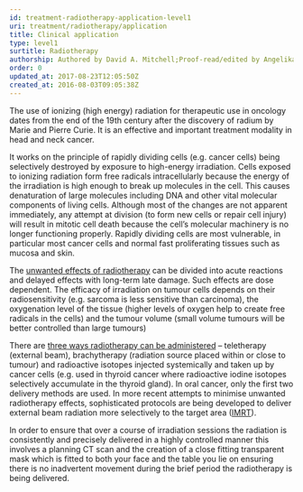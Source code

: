 ```yaml
---
id: treatment-radiotherapy-application-level1
uri: treatment/radiotherapy/application
title: Clinical application
type: level1
surtitle: Radiotherapy
authorship: Authored by David A. Mitchell;Proof-read/edited by Angelika Sebald
order: 0
updated_at: 2017-08-23T12:05:50Z
created_at: 2016-08-03T09:05:38Z
---
```


<p>The use of ionizing (high energy) radiation for therapeutic use
    in oncology dates from the end of the 19th century after
    the discovery of radium by Marie and Pierre Curie. It is
    an effective and important treatment modality in head and
    neck cancer.</p>
<p>It works on the principle of rapidly dividing cells (e.g. cancer
    cells) being selectively destroyed by exposure to high-energy
    irradiation. Cells exposed to ionizing radiation form free
    radicals intracellularly because the energy of the irradiation
    is high enough to break up molecules in the cell. This causes
    denaturation of large molecules including DNA and other vital
    molecular components of living cells. Although most of the
    changes are not apparent immediately, any attempt at division
    (to form new cells or repair cell injury) will result in
    mitotic cell death because the cell’s molecular machinery
    is no longer functioning properly. Rapidly dividing cells
    are most vulnerable, in particular most cancer cells and
    normal fast proliferating tissues such as mucosa and skin.</p>
<p>The <a href="/treatment/radiotherapy/application/more-info">unwanted effects of radiotherapy</a>    can be divided into acute reactions and delayed effects with
    long-term late damage. Such effects are dose dependent. The
    efficacy of irradiation on tumour cells depends on their
    radiosensitivity (e.g. sarcoma is less sensitive than carcinoma),
    the oxygenation level of the tissue (higher levels of oxygen
    help to create free radicals in the cells) and the tumour
    volume (small volume tumours will be better controlled than
    large tumours)</p>
<p>There are <a href="/treatment/radiotherapy/application/more-info">three ways radiotherapy can be administered</a>    – teletherapy (external beam), brachytherapy (radiation source
    placed within or close to tumour) and radioactive isotopes
    injected systemically and taken up by cancer cells (e.g.
    used in thyroid cancer where radioactive iodine isotopes
    selectively accumulate in the thyroid gland). In oral cancer,
    only the first two delivery methods are used. In more recent
    attempts to minimise unwanted radiotherapy effects, sophisticated
    protocols are being developed to deliver external beam radiation
    more selectively to the target area (<a href="/treatment/radiotherapy/application/more-info">IMRT</a>).</p>
<p>In order to ensure that over a course of irradiation sessions
    the radiation is consistently and precisely delivered in
    a highly controlled manner this involves a planning CT scan
    and the creation of a close fitting transparent mask which
    is fitted to both your face and the table you lie on ensuring
    there is no inadvertent movement during the brief period
    the radiotherapy is being delivered.</p>

